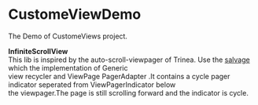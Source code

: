 CustomeViewDemo
===============

The Demo of CustomeViews project.

**InfiniteScrollView**  
This lib is inspired by the auto-scroll-viewpager of Trinea. Use the [salvage](https://github.com/JakeWharton/salvage) which the implementation of Generic  
view recycler and ViewPage PagerAdapter .It contains a cycle pager indicator seperated from ViewPagerIndicator below   
the viewpager.The page is still scrolling forward and the indicator is cycle.
